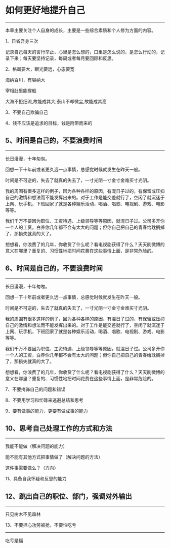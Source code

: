 # 如何更好地提升自己

---

本章主要关注个人自身的成长，主要是一些综合素质和个人修为方面的内容。

1、日省吾身三次

记录自己每天的言行举止，心里是怎么想的，口里是怎么说的，是怎么行动的，记录下来；每天要坚持记录，每周或者每月要回顾和反思。

2、格局要大，眼光要远，心态要宽

海纳百川，有容纳大

宰相肚里能撑船

大海不拒细流,故能成其大;泰山不却微尘,故能成其高

3、不要自己欺骗自己

4、钱不应该是追求的目标，钱是附带而来的

## 5、时间是自己的，不要浪费时间

---

长日漫漫，十年匆匆。

回想一下十年前或者更久远一点事情，总感觉时候就发生在昨天一般。

时间是不可逆的，失去了就真的失去了，一寸光阴一寸金寸金难买寸光阴。

我的周围有很多这样的例子，因为各种各样的原因，有混日子过的，有保留或压抑自己的激情和想法而不能发挥出来的。对于工作是能交差就行了，空闲了就沉迷于上网、玩手机，下班回家了就是各种娱乐活动，喝酒、唱歌、电视剧、游戏、电影等等。

我们千万不要因为职位、工资待遇、上级领导等等原因，就混日子过。公司多开你一个人的工资，白养你几年都不会有太大的问题；但你自己把自己的青春给耽搁掉了，那损失就真的大了。

想想看，你浪费了的几年，你收货了什么呢？看电视剧获得了什么？天天刷微博的意义在哪里？重复的、习惯性地把时间花费在这些事情上面，是非常危险的。

## 6、时间是自己的，不要浪费时间

---

长日漫漫，十年匆匆。

回想一下十年前或者更久远一点事情，总感觉时候就发生在昨天一般。

时间是不可逆的，失去了就真的失去了，一寸光阴一寸金寸金难买寸光阴。

我的周围有很多这样的例子，因为各种各样的原因，有混日子过的，有保留或压抑自己的激情和想法而不能发挥出来的。对于工作是能交差就行了，空闲了就沉迷于上网、玩手机，下班回家了就是各种娱乐活动，喝酒、唱歌、电视剧、游戏、电影等等。

我们千万不要因为职位、工资待遇、上级领导等等原因，就混日子过。公司多开你一个人的工资，白养你几年都不会有太大的问题；但你自己把自己的青春给耽搁掉了，那损失就真的大了。

想想看，你浪费了的几年，你收货了什么呢？看电视剧获得了什么？天天刷微博的意义在哪里？重复的、习惯性地把时间花费在这些事情上面，是非常危险的。

7、不要掩饰自己的问题和错误

8、不要用学习和忙碌来逃避总结和思考

9、要有做事的能力，更要有做成事的能力

## 10、思考自己处理工作的方式和方法

---

我能不能做（解决问题的能力）

能不能有其他方式把事情做了（解决问题的方法）

这件事需要做么？（方向）

11、具备自我怀疑和反思的能力

## 12、跳出自己的职位、部门，强调对外输出

---

只见树木不见森林

13、不要担心功劳被抢，不要怕吃亏

---

吃亏是福

